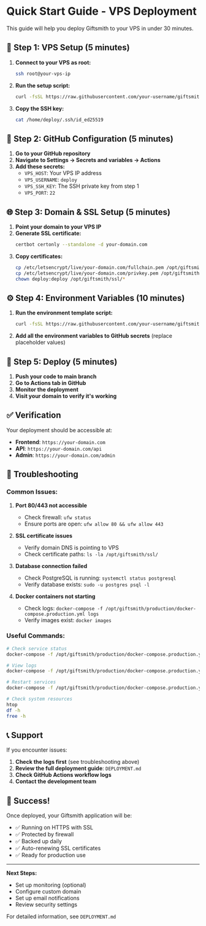 # Quick Start Guide - VPS Deployment

This guide will help you deploy Giftsmith to your VPS in under 30 minutes.

## 🚀 Step 1: VPS Setup (5 minutes)

1. **Connect to your VPS as root:**
   ```bash
   ssh root@your-vps-ip
   ```

2. **Run the setup script:**
   ```bash
   curl -fsSL https://raw.githubusercontent.com/your-username/giftsmith/main/scripts/setup-vps.sh | bash
   ```

3. **Copy the SSH key:**
   ```bash
   cat /home/deploy/.ssh/id_ed25519
   ```

## 🔑 Step 2: GitHub Configuration (5 minutes)

1. **Go to your GitHub repository**
2. **Navigate to Settings → Secrets and variables → Actions**
3. **Add these secrets:**
   - `VPS_HOST`: Your VPS IP address
   - `VPS_USERNAME`: `deploy`
   - `VPS_SSH_KEY`: The SSH private key from step 1
   - `VPS_PORT`: `22`

## 🌐 Step 3: Domain & SSL Setup (5 minutes)

1. **Point your domain to your VPS IP**
2. **Generate SSL certificate:**
   ```bash
   certbot certonly --standalone -d your-domain.com
   ```
3. **Copy certificates:**
   ```bash
   cp /etc/letsencrypt/live/your-domain.com/fullchain.pem /opt/giftsmith/ssl/cert.pem
   cp /etc/letsencrypt/live/your-domain.com/privkey.pem /opt/giftsmith/ssl/key.pem
   chown deploy:deploy /opt/giftsmith/ssl/*
   ```

## ⚙️ Step 4: Environment Variables (10 minutes)

1. **Run the environment template script:**
   ```bash
   curl -fsSL https://raw.githubusercontent.com/your-username/giftsmith/main/scripts/env-template.sh | bash
   ```

2. **Add all the environment variables to GitHub secrets** (replace placeholder values)

## 🚀 Step 5: Deploy (5 minutes)

1. **Push your code to main branch**
2. **Go to Actions tab in GitHub**
3. **Monitor the deployment**
4. **Visit your domain to verify it's working**

## ✅ Verification

Your deployment should be accessible at:
- **Frontend**: `https://your-domain.com`
- **API**: `https://your-domain.com/api`
- **Admin**: `https://your-domain.com/admin`

## 🔧 Troubleshooting

### Common Issues:

1. **Port 80/443 not accessible**
   - Check firewall: `ufw status`
   - Ensure ports are open: `ufw allow 80 && ufw allow 443`

2. **SSL certificate issues**
   - Verify domain DNS is pointing to VPS
   - Check certificate paths: `ls -la /opt/giftsmith/ssl/`

3. **Database connection failed**
   - Check PostgreSQL is running: `systemctl status postgresql`
   - Verify database exists: `sudo -u postgres psql -l`

4. **Docker containers not starting**
   - Check logs: `docker-compose -f /opt/giftsmith/production/docker-compose.production.yml logs`
   - Verify images exist: `docker images`

### Useful Commands:

```bash
# Check service status
docker-compose -f /opt/giftsmith/production/docker-compose.production.yml ps

# View logs
docker-compose -f /opt/giftsmith/production/docker-compose.production.yml logs -f

# Restart services
docker-compose -f /opt/giftsmith/production/docker-compose.production.yml restart

# Check system resources
htop
df -h
free -h
```

## 📞 Support

If you encounter issues:

1. **Check the logs first** (see troubleshooting above)
2. **Review the full deployment guide**: `DEPLOYMENT.md`
3. **Check GitHub Actions workflow logs**
4. **Contact the development team**

## 🎉 Success!

Once deployed, your Giftsmith application will be:
- ✅ Running on HTTPS with SSL
- ✅ Protected by firewall
- ✅ Backed up daily
- ✅ Auto-renewing SSL certificates
- ✅ Ready for production use

---

**Next Steps:**
- Set up monitoring (optional)
- Configure custom domain
- Set up email notifications
- Review security settings

For detailed information, see `DEPLOYMENT.md` 
